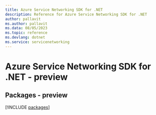 ```yaml
---
title: Azure Service Networking SDK for .NET
description: Reference for Azure Service Networking SDK for .NET
author: pallavit
ms.author: pallavit
ms.data: 08/05/2023
ms.topic: reference
ms.devlang: dotnet
ms.service: servicenetworking
---
```

# Azure Service Networking SDK for .NET - preview
## Packages - preview
[!INCLUDE [packages](service-networking-index.md)]